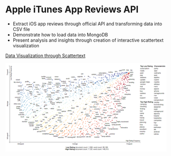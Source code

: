 # Apple iTunes App Reviews API

- Extract iOS app reviews through official API and transforming data into CSV file
- Demonstrate how to load data into MongoDB
- Present analysis and insights through creation of interactive scattertext visualization

[Data Visualization through Scattertext](http://gyhou.com/iTunes-RV-App-Reviews-Scattertext.html)

![itunes_rv_app_reviews_scattertext](/itunes_rv_app_reviews_scattertext.png)

